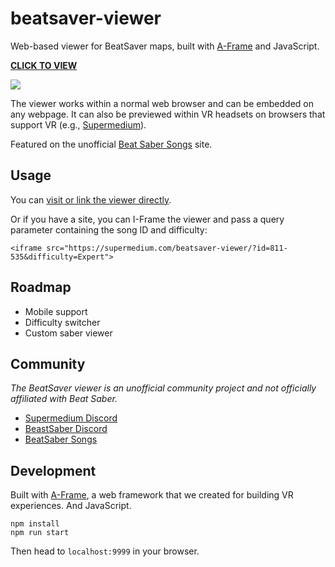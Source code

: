 # beatsaver-viewer

[A-Frame]: https://aframe.io
[visit]: https://supermedium.com/beatsaver-viewer/?id=811-535&difficulty=Expert

Web-based viewer for BeatSaver maps, built with [A-Frame] and JavaScript.

**[CLICK TO VIEW][visit]**

![](https://user-images.githubusercontent.com/674727/50229336-f395ca00-035e-11e9-844c-a6bbb07fbf38.jpg)

The viewer works within a normal web browser and can be embedded on any
webpage. It can also be previewed within VR headsets on browsers that support
VR (e.g., [Supermedium](https://supermedium.com)).

Featured on the unofficial [Beat Saber
Songs](https://beatsaber-songs.herokuapp.com/top/all) site.

## Usage

You can [visit or link the viewer directly][visit].

Or if you have a site, you can I-Frame the viewer and pass a query parameter
containing the song ID and difficulty:

```
<iframe src="https://supermedium.com/beatsaver-viewer/?id=811-535&difficulty=Expert">
```

## Roadmap

- Mobile support
- Difficulty switcher
- Custom saber viewer

## Community

*The BeatSaver viewer is an unofficial community project and not officially
affiliated with Beat Saber.*

- [Supermedium Discord](https://supermedium.com/discord)
- [BeastSaber Discord](https://discordapp.com/invite/cZpFayw)
- [BeatSaber Songs](https://beatsaber-songs.herokuapp.com/top/all)

## Development

Built with [A-Frame](https://aframe.io), a web framework that we created for
building VR experiences. And JavaScript.

```
npm install
npm run start
```

Then head to `localhost:9999` in your browser.

